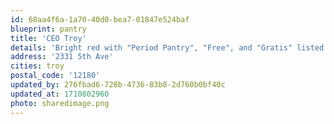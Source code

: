 ```yaml
---
id: 68aa4f6a-1a70-40d0-bea7-01847e524baf
blueprint: pantry
title: 'CEO Troy'
details: 'Bright red with "Period Pantry", "Free", and "Gratis" listed on the front.'
address: '2331 5th Ave'
cities: troy
postal_code: '12180'
updated_by: 276fbad6-728b-4736-83b8-2d760b0bf40c
updated_at: 1710802960
photo: sharedimage.png
---
```

